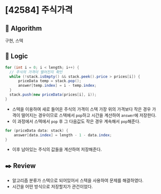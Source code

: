 # [42584] 주식가격

## :pushpin: **Algorithm**

구현, 스텍

## :round_pushpin: **Logic**

```java
for (int i = 0; i < length; i++) {
  // 주식의 가격이 떨어진지 확인
  while (!stack.isEmpty() && stack.peek().price > prices[i]) {
      priceData temp = stack.pop();
      answer[temp.index] = i - temp.index;
  }
  stack.push(new priceData(prices[i], i));
}
```

- 스텍을 이용하여 새로 들어온 주식의 가격이 스텍 가장 위의 가격보다 작은 경우 가격이 떨어지는 경우이므로 스텍에서 `pop`하고 시간을 계산하여 `answer`에 저장한다.
- 이 과정에서 스텍에서 `pop` 후 그 다음값도 작은 경우 계속해서 `pop`해준다.

```java
for (priceData data: stack) {
    answer[data.index] = length - 1 - data.index;
}
```

- 이후 남아있는 주식의 값들을 계산하여 저장해준다.

## :black_nib: **Review**

- 알고리즘 분류가 스텍으로 되어있어서 스텍을 사용하여 문제를 해결하였다.
- 시간을 어떤 방식으로 저장할지가 관건이었다.
